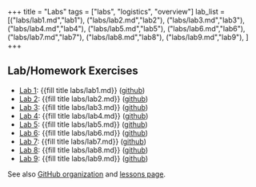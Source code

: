 +++
title = "Labs"
tags = ["labs", "logistics", "overview"]
lab_list = [("labs/lab1.md","lab1"),
            ("labs/lab2.md","lab2"),
            ("labs/lab3.md","lab3"),
            ("labs/lab4.md","lab4"),
            ("labs/lab5.md","lab5"),
            ("labs/lab6.md","lab6"),
            ("labs/lab7.md","lab7"),
            ("labs/lab8.md","lab8"),
            ("labs/lab9.md","lab9"),
             ]
+++

## Lab/Homework Exercises

- [Lab 1](lab1/): {{fill title labs/lab1.md}} ([github](https://github.com/PsuAstro497/lab1-start))
- [Lab 2](lab2/): {{fill title labs/lab2.md}} ([github](https://github.com/PsuAstro497/lab2-start))
- [Lab 3](lab3/): {{fill title labs/lab3.md}} ([github](https://github.com/PsuAstro497/lab3-start))
- [Lab 4](lab4/): {{fill title labs/lab4.md}} ([github](https://github.com/PsuAstro497/lab4-start))
- [Lab 5](lab5/): {{fill title labs/lab5.md}} ([github](https://github.com/PsuAstro497/lab5-start))
- [Lab 6](lab6/): {{fill title labs/lab6.md}} ([github](https://github.com/PsuAstro497/lab6-start))
- [Lab 7](lab7/): {{fill title labs/lab7.md}} ([github](https://github.com/PsuAstro497/lab7-start))
- [Lab 8](lab8/): {{fill title labs/lab8.md}} ([github](https://github.com/PsuAstro497/lab8-start))
- [Lab 9](lab9/): {{fill title labs/lab9.md}} ([github](https://github.com/PsuAstro497/lab9-start))

<!--
{{for (page,lab) in lab_list }}
- Lab {{fill lab_num page}}: {{lab}} [page]({{fill title page}})
{{end}}
-->

See also [GitHub organization](https://github.com/PsuAstro497) and [lessons page](/lessons/).
